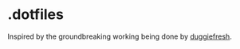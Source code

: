 # .dotfiles
Inspired by the groundbreaking working being done by
[duggiefresh](https://github.com/duggiefresh/dotfiles).
